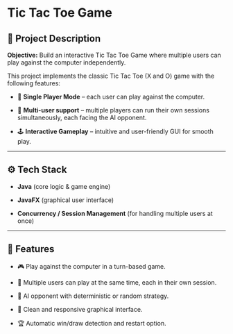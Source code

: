 # Tic Tac Toe Game

## 📌 Project Description

**Objective:** Build an interactive Tic Tac Toe Game where multiple users can play against the computer independently.

This project implements the classic Tic Tac Toe (X and O) game with the following features:

- 🤖 **Single Player Mode** – each user can play against the computer.

- 👥 **Multi-user support** – multiple players can run their own sessions simultaneously, each facing the AI opponent.

- 🕹️ **Interactive Gameplay** – intuitive and user-friendly GUI for smooth play.

---

## ⚙️ Tech Stack

- **Java** (core logic & game engine)

- **JavaFX** (graphical user interface)

- **Concurrency / Session Management** (for handling multiple users at once)

---

## 🚀 Features

- 🎮 Play against the computer in a turn-based game.

- 👥 Multiple users can play at the same time, each in their own session.

- 🧠 AI opponent with deterministic or random strategy.

- 🎨 Clean and responsive graphical interface.

- 🏆 Automatic win/draw detection and restart option.
